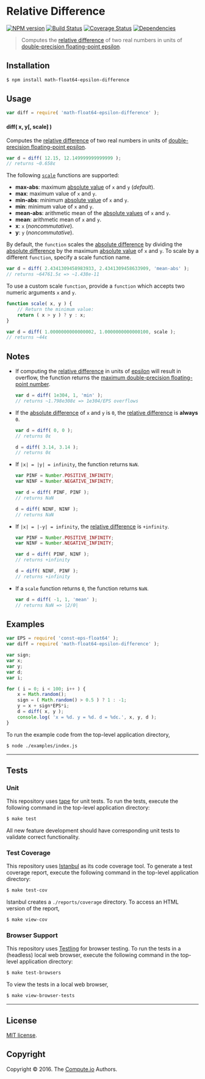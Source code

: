 Relative Difference
===
[![NPM version][npm-image]][npm-url] [![Build Status][build-image]][build-url] [![Coverage Status][coverage-image]][coverage-url] [![Dependencies][dependencies-image]][dependencies-url]

> Computes the [relative difference][relative-difference] of two real numbers in units of [double-precision floating-point epsilon][float64-epsilon].


## Installation

``` bash
$ npm install math-float64-epsilon-difference
```


## Usage

``` javascript
var diff = require( 'math-float64-epsilon-difference' );
```

#### diff( x, y[, scale] )

Computes the [relative difference][relative-difference] of two real numbers in units of [double-precision floating-point epsilon][float64-epsilon].

``` javascript
var d = diff( 12.15, 12.149999999999999 );
// returns ~0.658ε
```

The following [`scale`][relative-difference] functions are supported:

*	__max-abs__: maximum [absolute value][absolute-value] of `x` and `y` (*default*).
*	__max__: maximum value of `x` and `y`.
*	__min-abs__: minimum [absolute value][absolute-value] of `x` and `y`.
*	__min__: minimum value of `x` and `y`.
*	__mean-abs__: arithmetic mean of the [absolute values][absolute-value] of `x` and `y`.
*	__mean__: arithmetic mean of `x` and `y`.
*	__x__: `x` (*noncommutative*).
*	__y__: `y` (*noncommutative*).

By default, the `function` scales the [absolute difference][absolute-difference] by dividing the [absolute difference][absolute-difference] by the maximum [absolute value][absolute-value] of `x` and `y`. To scale by a different `function`, specify a scale function name. 

``` javascript
var d = diff( 2.4341309458983933, 2.4341309458633909, 'mean-abs' );
// returns ~64761.5ε => ~1.438e-11
```

To use a custom scale `function`, provide a `function` which accepts two numeric arguments `x` and `y`.

``` javascript
function scale( x, y ) {
	// Return the minimum value:
	return ( x > y ) ? y : x;
}

var d = diff( 1.0000000000000002, 1.0000000000000100, scale );
// returns ~44ε
```


## Notes

*	If computing the [relative difference][relative-difference] in units of [epsilon][float64-epsilon] will result in overflow, the function returns the [maximum double-precision floating-point number][max-float64].

	``` javascript
	var d = diff( 1e304, 1, 'min' );
	// returns ~1.798e308ε => 1e304/EPS overflows
	```
*	If the [absolute difference][absolute-difference] of `x` and `y` is `0`, the [relative difference][relative-difference] is __always__ `0`.

	``` javascript
	var d = diff( 0, 0 );
	// returns 0ε

	d = diff( 3.14, 3.14 );
	// returns 0ε
	```
*	If `|x| = |y| = infinity`, the function returns `NaN`.

	``` javascript
	var PINF = Number.POSITIVE_INFINITY;
	var NINF = Number.NEGATIVE_INFINITY;

	var d = diff( PINF, PINF );
	// returns NaN

	d = diff( NINF, NINF );
	// returns NaN
	``` 
* 	If `|x| = |-y| = infinity`, the [relative difference][relative-difference] is `+infinity`.

	``` javascript
	var PINF = Number.POSITIVE_INFINITY;
	var NINF = Number.NEGATIVE_INFINITY;

	var d = diff( PINF, NINF );
	// returns +infinity

	d = diff( NINF, PINF );
	// returns +infinity
	```
*	If a `scale` function returns `0`, the function returns `NaN`.

	``` javascript
	var d = diff( -1, 1, 'mean' );
	// returns NaN => |2/0|
	```


## Examples

``` javascript
var EPS = require( 'const-eps-float64' );
var diff = require( 'math-float64-epsilon-difference' );

var sign;
var x;
var y;
var d;
var i;

for ( i = 0; i < 100; i++ ) {
	x = Math.random();
	sign = ( Math.random() > 0.5 ) ? 1 : -1;
	y = x + sign*EPS*i;
	d = diff( x, y );
	console.log( 'x = %d. y = %d. d = %dε.', x, y, d );
}
```

To run the example code from the top-level application directory,

``` bash
$ node ./examples/index.js
```


---
## Tests

### Unit

This repository uses [tape][tape] for unit tests. To run the tests, execute the following command in the top-level application directory:

``` bash
$ make test
```

All new feature development should have corresponding unit tests to validate correct functionality.


### Test Coverage

This repository uses [Istanbul][istanbul] as its code coverage tool. To generate a test coverage report, execute the following command in the top-level application directory:

``` bash
$ make test-cov
```

Istanbul creates a `./reports/coverage` directory. To access an HTML version of the report,

``` bash
$ make view-cov
```


### Browser Support

This repository uses [Testling][testling] for browser testing. To run the tests in a (headless) local web browser, execute the following command in the top-level application directory:

``` bash
$ make test-browsers
```

To view the tests in a local web browser,

``` bash
$ make view-browser-tests
```

<!-- [![browser support][browsers-image]][browsers-url] -->


---
## License

[MIT license](http://opensource.org/licenses/MIT).


## Copyright

Copyright &copy; 2016. The [Compute.io][compute-io] Authors.


[npm-image]: http://img.shields.io/npm/v/math-float64-epsilon-difference.svg
[npm-url]: https://npmjs.org/package/math-float64-epsilon-difference

[build-image]: http://img.shields.io/travis/math-io/float64-epsilon-difference/master.svg
[build-url]: https://travis-ci.org/math-io/float64-epsilon-difference

[coverage-image]: https://img.shields.io/codecov/c/github/math-io/float64-epsilon-difference/master.svg
[coverage-url]: https://codecov.io/github/math-io/float64-epsilon-difference?branch=master

[dependencies-image]: http://img.shields.io/david/math-io/float64-epsilon-difference.svg
[dependencies-url]: https://david-dm.org/math-io/float64-epsilon-difference

[dev-dependencies-image]: http://img.shields.io/david/dev/math-io/float64-epsilon-difference.svg
[dev-dependencies-url]: https://david-dm.org/dev/math-io/float64-epsilon-difference

[github-issues-image]: http://img.shields.io/github/issues/math-io/float64-epsilon-difference.svg
[github-issues-url]: https://github.com/math-io/float64-epsilon-difference/issues

[tape]: https://github.com/substack/tape
[istanbul]: https://github.com/gotwarlost/istanbul
[testling]: https://ci.testling.com

[compute-io]: https://github.com/compute-io/

[float64-epsilon]: https://github.com/const-io/eps-float64
[max-float64]: https://github.com/const-io/max-float64
[absolute-value]: https://github.com/math-io/abs
[absolute-difference]: https://github.com/math-io/absolute-difference
[relative-difference]: https://github.com/math-io/relative-difference
